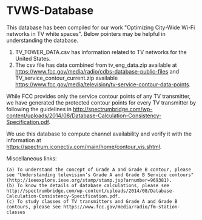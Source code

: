 # TVWS-Database
This database has been compiled for our work "Optimizing City-Wide Wi-Fi networks in TV white spaces". Below pointers may be helpful in understanding the database.

1. TV_TOWER_DATA.csv has information related to TV networks for the United States.
2. The csv file has data combined from tv_eng_data.zip available at https://www.fcc.gov/media/radio/cdbs-database-public-files and TV_service_contour_current.zip available https://www.fcc.gov/media/television/tv-service-contour-data-points.

While FCC provides only the service contour points of any TV transmitter, we have generated the protected contour points for every TV transmitter by following the guidelines in http://spectrumbridge.com/wp-content/uploads/2014/08/Database-Calculation-Consistency-Specification.pdf.

We use this database to compute channel availability and verify it with the information at https://spectrum.iconectiv.com/main/home/contour_vis.shtml. 

Miscellaneous links:

    (a) To understand the concept of Grade A and Grade B contour, please see "Understanding television’s Grade A and Grade B Service contours" (http://ieeexplore.ieee.org/stamp/stamp.jsp?arnumber=969381). 
    (b) To know the details of database calculations, please see http://spectrumbridge.com/wp-content/uploads/2014/08/Database-Calculation-Consistency-Specification.pdf. 
    (c) To study classes of TV transmitters and Grade A and Grade B contours, please see https://www.fcc.gov/media/radio/fm-station-classes










